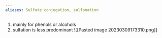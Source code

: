 ```yaml
---
aliases: Sulfate conjugation, sulfonation
---
```

1. mainly for phenols or alcohols ​
2. sulfation is less predominant
![[Pasted image 20230309173310.png]]